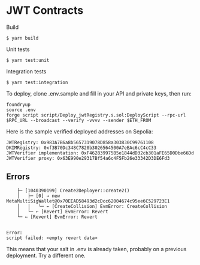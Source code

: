 # JWT Contracts

Build

```
$ yarn build
```

Unit tests

```
$ yarn test:unit
```

Integration tests

```
$ yarn test:integration
```

To deploy, clone .env.sample and fill in your API and private keys, then run:

```
foundryup
source .env
forge script script/Deploy_jwtRegistry.s.sol:DeployScript --rpc-url $RPC_URL --broadcast --verify -vvvv --sender $ETH_FROM
```

Here is the sample verified deployed addresses on Sepolia:
```
JWTRegistry: 0x983A7B6a8b5657319078D858a303830C99761108
DKIMRegistry: 0xf3B70Dc348C7820b3026564500A7eBAc6cC4cC33
JWTVerifier implementation: 0xF462839975B5e1844dD32cb301aFE65D0Dbe66Dd
JWTVerifier proxy: 0x63E990e29317Bf54a6c4F5Fb26e33342D3DE6Fd3
```

## Errors

```
    ├─ [1040390199] Create2Deployer::create2()
    │   ├─ [0] → new MetaMultiSigWallet@0x70EEAD58493d2cDcc62004674c95ee6C529723E1
    │   │   └─ ← [CreateCollision] EvmError: CreateCollision
    │   └─ ← [Revert] EvmError: Revert
    └─ ← [Revert] EvmError: Revert


Error:
script failed: <empty revert data>
```

This means that your salt in .env is already taken, probably on a previous deployment. Try a different one.
